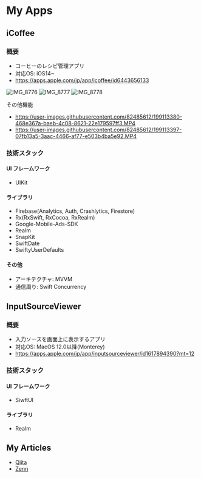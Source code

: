 # My Apps

## iCoffee
### 概要
- コーヒーのレシピ管理アプリ
- 対応OS: iOS14~
- https://apps.apple.com/jp/app/icoffee/id6443656133

![IMG_8776](https://user-images.githubusercontent.com/82485612/199112399-fd68e55e-f22d-48f4-8c22-4041720219fb.PNG)
![IMG_8777](https://user-images.githubusercontent.com/82485612/199112410-6fb43699-fb92-4dcd-8a1e-87f071a77a29.PNG)
![IMG_8778](https://user-images.githubusercontent.com/82485612/199112414-3d40b248-18ac-417b-9355-845f7c764d81.PNG)

その他機能
- https://user-images.githubusercontent.com/82485612/199113380-468e367a-baeb-4c08-8621-22e179597ff3.MP4
- https://user-images.githubusercontent.com/82485612/199113397-07fb13a5-3aac-4466-af77-e503b4ba5e92.MP4




### 技術スタック
#### UI フレームワーク
- UIKit

#### ライブラリ
- Firebase(Analytics, Auth, Crashlytics, Firestore)
- Rx(RxSwift, RxCocoa, RxRealm)
- Google-Mobile-Ads-SDK
- Realm
- SnapKit
- SwiftDate
- SwiftyUserDefaults

#### その他
- アーキテクチャ: MVVM
- 通信周り: Swift Concurrency

## InputSourceViewer
### 概要
- 入力ソースを画面上に表示するアプリ
- 対応OS: MacOS 12.0以降(Monterey)
- https://apps.apple.com/jp/app/inputsourceviewer/id1617894390?mt=12

### 技術スタック
#### UI フレームワーク
- SiwftUI

#### ライブラリ
- Realm

## My Articles
- [Qiita](https://qiita.com/HikaruKuroda)
- [Zenn](https://zenn.dev/rururun)
